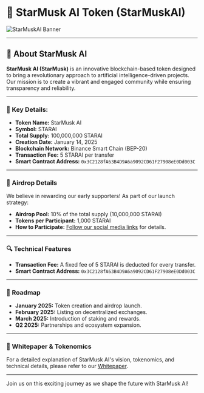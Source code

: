 # 🚀 StarMusk AI Token (StarMuskAI)

![StarMuskAI Banner](https://i.hizliresim.com/2l7lo9d.png)

---

## 📖 About StarMusk AI
**StarMusk AI (StarMusk)** is an innovative blockchain-based token designed to bring a revolutionary approach to artificial intelligence-driven projects. Our mission is to create a vibrant and engaged community while ensuring transparency and reliability.

---

### 🌟 Key Details:
- **Token Name:** StarMusk AI  
- **Symbol:** STARAI  
- **Total Supply:** 100,000,000 STARAI  
- **Creation Date:** January 14, 2025  
- **Blockchain Network:** Binance Smart Chain (BEP-20)  
- **Transaction Fee:** 5 STARAI per transfer  
- **Smart Contract Address:** `0x3C2128fA63B4D9A6a9092CD61F27908eE0Dd003C`  

---

### 🎁 Airdrop Details
We believe in rewarding our early supporters! As part of our launch strategy:

- **Airdrop Pool:** 10% of the total supply (10,000,000 STARAI)  
- **Tokens per Participant:** 1,000 STARAI  
- **How to Participate:** [Follow our social media links](#🤝-community) for details.  

---

### 🔍 Technical Features
- **Transaction Fee:** A fixed fee of 5 STARAI is deducted for every transfer.  
- **Smart Contract Address:** `0x3C2128fA63B4D9A6a9092CD61F27908eE0Dd003C`  

---

### 📜 Roadmap
- **January 2025:** Token creation and airdrop launch.  
- **February 2025:** Listing on decentralized exchanges.  
- **March 2025:** Introduction of staking and rewards.  
- **Q2 2025:** Partnerships and ecosystem expansion.  

---

### 📝 Whitepaper & Tokenomics
For a detailed explanation of StarMusk AI's vision, tokenomics, and technical details, please refer to our [Whitepaper](https://example.com).

---


Join us on this exciting journey as we shape the future with StarMusk AI!
